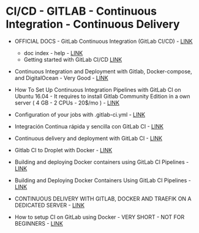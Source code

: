 # CI/CD - GITLAB - Continuous Integration - Continuous Delivery

* OFFICIAL DOCS - GitLab Continuous Integration (GitLab CI/CD) - [LINK](https://docs.gitlab.com/ee/ci/README.html)
  * doc index - help - [LINK](https://gitlab.com/help/)
  * Getting started with GitLab CI/CD [LINK](https://gitlab.com/help/ci/quick_start/README.md)

* Continuous Integration and Deployment with Gitlab, Docker-compose, and DigitalOcean - Very Good - [LINK](https://medium.com/@codingfriend/continuous-integration-and-deployment-with-gitlab-docker-compose-and-digitalocean-6bd6196b502a)

* How To Set Up Continuous Integration Pipelines with GitLab CI on Ubuntu 16.04 - It requires to install Gitlab Community Edition in a own server ( 4 GB - 2 CPUs - 20$/mo ) - [LINK](https://www.digitalocean.com/community/tutorials/how-to-set-up-continuous-integration-pipelines-with-gitlab-ci-on-ubuntu-16-04)

* Configuration of your jobs with .gitlab-ci.yml - [LINK](https://gitlab.com/help/ci/yaml/README)

* Integración Continua rápida y sencilla con GitLab CI - [LINK](https://solidgeargroup.com/gitlab_countinuous_integration_intro?lang=es)

* Continuous delivery and deployment with GitLab CI - [LINK](https://blog.kontena.io/continuous-delivery-with-gitlabci/)

* Gitlab CI to Droplet with Docker - [LINK](http://mutanatum.com/posts/2016-10-05-DockerCI-to-Droplet.html)

* Building and deploying Docker containers using GitLab CI Pipelines - [LINK](https://www.kevinhooke.com/2018/05/13/building-and-deploying-docker-containers-using-gitlab-ci-pipelines/)

* Building and Deploying Docker Containers Using GitLab CI Pipelines - [LINK](https://dzone.com/articles/building-and-deploying-docker-containers-using-git)

* CONTINUOUS DELIVERY WITH GITLAB, DOCKER AND TRAEFIK ON A DEDICATED SERVER - [LINK](https://thecodingmachine.io/continuous-delivery-on-a-dedicated-server)

* How to setup CI on GitLab using Docker - VERY SHORT - NOT FOR BEGINNERS - [LINK](https://medium.freecodecamp.org/how-to-setup-ci-on-gitlab-using-docker-66e1e04dcdc2)
